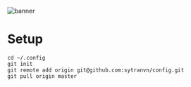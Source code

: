 ![banner](https://github.com/sytranvn/.config/assets/13009812/fda11bdd-f8b3-46d2-8361-b3921d558134)

# Setup
```
cd ~/.config
git init
git remote add origin git@github.com:sytranvn/config.git
git pull origin master
```

